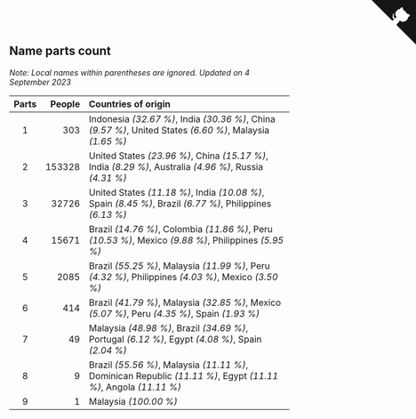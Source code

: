## Name parts count

*Note: Local names within parentheses are ignored.*
*Updated on  4 September 2023*

| Parts | People | Countries of origin |
| :--: | ---: | :--- |
| 1 | 303 | Indonesia *(32.67 %)*, India *(30.36 %)*, China *(9.57 %)*, United States *(6.60 %)*, Malaysia *(1.65 %)* |
| 2 | 153328 | United States *(23.96 %)*, China *(15.17 %)*, India *(8.29 %)*, Australia *(4.96 %)*, Russia *(4.31 %)* |
| 3 | 32726 | United States *(11.18 %)*, India *(10.08 %)*, Spain *(8.45 %)*, Brazil *(6.77 %)*, Philippines *(6.13 %)* |
| 4 | 15671 | Brazil *(14.76 %)*, Colombia *(11.86 %)*, Peru *(10.53 %)*, Mexico *(9.88 %)*, Philippines *(5.95 %)* |
| 5 | 2085 | Brazil *(55.25 %)*, Malaysia *(11.99 %)*, Peru *(4.32 %)*, Philippines *(4.03 %)*, Mexico *(3.50 %)* |
| 6 | 414 | Brazil *(41.79 %)*, Malaysia *(32.85 %)*, Mexico *(5.07 %)*, Peru *(4.35 %)*, Spain *(1.93 %)* |
| 7 | 49 | Malaysia *(48.98 %)*, Brazil *(34.69 %)*, Portugal *(6.12 %)*, Egypt *(4.08 %)*, Spain *(2.04 %)* |
| 8 | 9 | Brazil *(55.56 %)*, Malaysia *(11.11 %)*, Dominican Republic *(11.11 %)*, Egypt *(11.11 %)*, Angola *(11.11 %)* |
| 9 | 1 | Malaysia *(100.00 %)* |


<a href="https://github.com/JustinTimeCuber/wca_statistics" class="github-corner" aria-label="View source on Github"><svg width="80" height="80" viewBox="0 0 250 250" style="fill:#151513; color:#fff; position: absolute; top: 0; border: 0; right: 0;" aria-hidden="true"><path d="M0,0 L115,115 L130,115 L142,142 L250,250 L250,0 Z"></path><path d="M128.3,109.0 C113.8,99.7 119.0,89.6 119.0,89.6 C122.0,82.7 120.5,78.6 120.5,78.6 C119.2,72.0 123.4,76.3 123.4,76.3 C127.3,80.9 125.5,87.3 125.5,87.3 C122.9,97.6 130.6,101.9 134.4,103.2" fill="currentColor" style="transform-origin: 130px 106px;" class="octo-arm"></path><path d="M115.0,115.0 C114.9,115.1 118.7,116.5 119.8,115.4 L133.7,101.6 C136.9,99.2 139.9,98.4 142.2,98.6 C133.8,88.0 127.5,74.4 143.8,58.0 C148.5,53.4 154.0,51.2 159.7,51.0 C160.3,49.4 163.2,43.6 171.4,40.1 C171.4,40.1 176.1,42.5 178.8,56.2 C183.1,58.6 187.2,61.8 190.9,65.4 C194.5,69.0 197.7,73.2 200.1,77.6 C213.8,80.2 216.3,84.9 216.3,84.9 C212.7,93.1 206.9,96.0 205.4,96.6 C205.1,102.4 203.0,107.8 198.3,112.5 C181.9,128.9 168.3,122.5 157.7,114.1 C157.9,116.9 156.7,120.9 152.7,124.9 L141.0,136.5 C139.8,137.7 141.6,141.9 141.8,141.8 Z" fill="currentColor" class="octo-body"></path></svg></a><style>.github-corner:hover .octo-arm{animation:octocat-wave 560ms ease-in-out}@keyframes octocat-wave{0%,100%{transform:rotate(0)}20%,60%{transform:rotate(-25deg)}40%,80%{transform:rotate(10deg)}}@media (max-width:500px){.github-corner:hover .octo-arm{animation:none}.github-corner .octo-arm{animation:octocat-wave 560ms ease-in-out}}</style>
